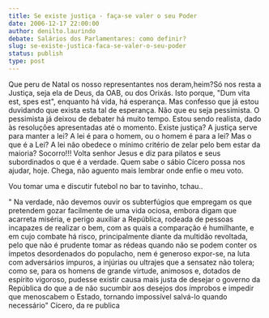 ```yaml
---
title: Se existe justiça - faça-se valer o seu Poder
date: 2006-12-17 22:00:00
author: denilto.laurindo
debate: Salários dos Parlamentares: como definir?
slug: se-existe-justica-faca-se-valer-o-seu-poder
status: publish 
type: post
---
```


Que peru de Natal os nosso representantes nos deram,heim?Só nos resta a Justiça, seja ela de Deus, da OAB, ou dos Orixás. Isto porque, "Dum vita est, spes est", enquanto há vida, há esperança. Mas confesso que já estou duvidando que exista esta tal de esperança. Não que eu seja pessimista. O pessimista já deixou de debater há muito tempo. Estou sendo realista, dado às resoluções apresentadas até o momento. Existe justiça? A justiça serve para manter a lei? A lei é para o homem, ou o homem é para a lei? Mas o que é a Lei? A lei não obedece o mínimo critério de zelar pelo bem estar da maioria? Socorro!!! Volta senhor Jesus e diz para pilatos e seus subordinados o que é a verdade. Quem sabe o sábio Cícero possa nos ajudar, hoje. Chega, não aguento mais lembrar onde enfie o meu voto.   

Vou tomar uma e discutir futebol no bar to tavinho, tchau..  

" Na verdade, não devemos ouvir os subterfúgios que empregam os que pretendem gozar facilmente de uma vida ociosa, embora digam que acarreta miséria, e perigo auxiliar a República, rodeada de pessoas incapazes de realizar o bem, com as quais a comparação é humilhante, e em cujo combate há risco, principalmente diante da multidão revoltada, pelo que não é prudente tomar as rédeas quando não se podem conter os ímpetos desordenados do populacho, nem é generoso expor-se, na luta com adversários impuros, a injúrias ou ultrajes que a sensatez não tolera; como se, para os homens de grande virtude, animosos e, dotados de espírito vigoroso, pudesse existir causa mais justa de desejar o governo da República do que a de não sucumbir aos desejos dos ímprobos e impedir que menoscabem o Estado, tornando impossível salvá-lo quando necessário" Cícero, da re publica  


